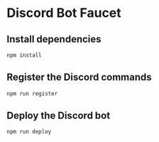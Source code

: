 # Discord Bot Faucet

## Install dependencies

```bash
npm install
```

## Register the Discord commands

```bash
npm run register
```

## Deploy the Discord bot

```bash
npm run deploy
```
